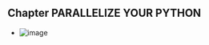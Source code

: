 ## Chapter PARALLELIZE YOUR PYTHON
* ![image](https://user-images.githubusercontent.com/90795738/209993529-3cd38c03-2ba1-4d55-bb52-e7e6adec4203.png)
